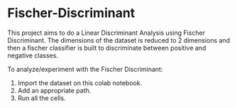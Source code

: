 # Fischer-Discriminant
This project aims to do a Linear Discriminant Analysis using Fischer Discriminant. The dimensions of the dataset is reduced to 2 dimensions and then a fischer classifier is built to discriminate between positive and negative classes.


To analyze/experiment with the Fischer Discriminant:
1) Import the dataset on this colab notebook.
2) Add an appropriate path.
3) Run all the cells.
